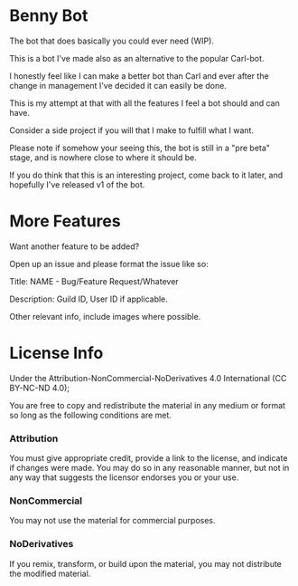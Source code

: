 # Benny Bot

The bot that does basically you could ever need (WIP).

This is a bot I've made also as an alternative to the popular Carl-bot.

I honestly feel like I can make a better bot than Carl and ever after the change in management I've decided it can easily be done.

This is my attempt at that with all the features I feel a bot should and can have.

Consider a side project if you will that I make to fulfill what I want.


Please note if somehow your seeing this, the bot is still in a "pre beta" stage, and is nowhere close to where it should be.

If you do think that this is an interesting project, come back to it later, and hopefully I've released v1 of the bot.

# More Features
Want another feature to be added?

Open up an issue and please format the issue like so:

Title: NAME - Bug/Feature Request/Whatever

Description: Guild ID, User ID if applicable.

Other relevant info, include images where possible.

# License Info
Under the Attribution-NonCommercial-NoDerivatives 4.0 International (CC BY-NC-ND 4.0);

You are free to copy and redistribute the material in any medium or format so long as the following conditions are met.

### Attribution
You must give appropriate credit, provide a link to the license, and indicate if changes were made. You may do so in any reasonable manner, but not in any way that suggests the licensor endorses you or your use.

### NonCommercial
You may not use the material for commercial purposes.

### NoDerivatives
If you remix, transform, or build upon the material, you may not distribute the modified material.
